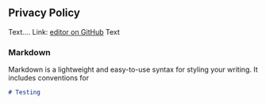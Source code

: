 ## Privacy Policy

Text.... Link: [editor on GitHub](https://github.com/DesignatedScript/Three-Card-Poker/edit/main/README.md) Text

### Markdown

Markdown is a lightweight and easy-to-use syntax for styling your writing. It includes conventions for

```markdown
# Testing
```
